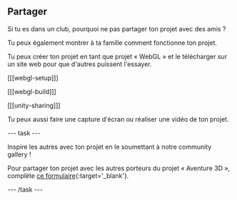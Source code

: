 ## Partager

Si tu es dans un club, pourquoi ne pas partager ton projet avec des amis ?

Tu peux également montrer à ta famille comment fonctionne ton projet.

Tu peux créer ton projet en tant que projet « WebGL » et le télécharger sur un site web pour que d'autres puissent l'essayer.

[[[webgl-setup]]]

[[[webgl-build]]]

[[[unity-sharing]]]

Tu peux aussi faire une capture d'écran ou réaliser une vidéo de ton projet.

--- task ---

Inspire les autres avec ton projet en le soumettant à notre community gallery !

Pour partager ton projet avec les autres porteurs du projet « Aventure 3D », complète [ce formulaire](https://form.raspberrypi.org/f/community-project-submissions){:target='_blank'}.

--- /task ---
